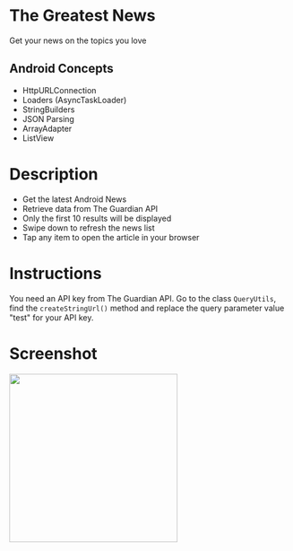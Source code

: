 # The Greatest News
Get your news on the topics you love

## Android Concepts

- HttpURLConnection
- Loaders (AsyncTaskLoader)
- StringBuilders
- JSON Parsing
- ArrayAdapter
- ListView

# Description
- Get the latest Android News
- Retrieve data from The Guardian API
- Only the first 10 results will be displayed
- Swipe down to refresh the news list
- Tap any item to open the article in your browser

# Instructions

You need an API key from The Guardian API. Go to the class `QueryUtils`, find the `createStringUrl()` method and replace the query parameter value "test" for your API key. 

# Screenshot
<img src="https://cloud.githubusercontent.com/assets/12492121/26523842/bd9e44ae-42ee-11e7-97a4-faf495edfe97.png" width="300"/>
